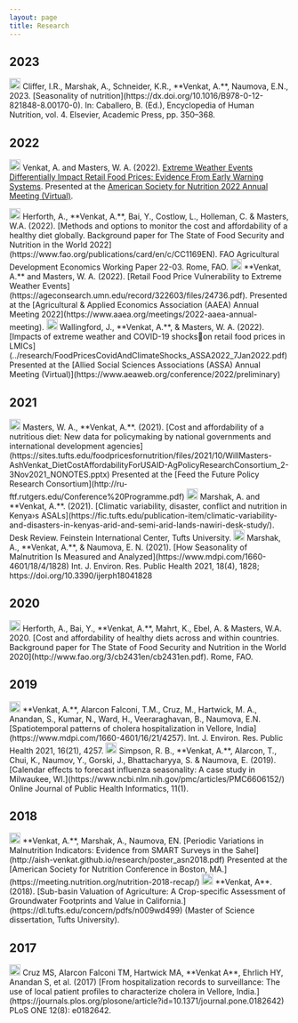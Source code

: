 ```yaml
---
layout: page
title: Research
---
```


## 2023

<img src="../img/icon_bookchapter.png" height="20px">
Cliffer, I.R., Marshak, A., Schneider, K.R., **Venkat, A.**, Naumova, E.N., 2023. [Seasonality of nutrition](https://dx.doi.org/10.1016/B978-0-12-821848-8.00170-0). In: Caballero, B. (Ed.), Encyclopedia of Human Nutrition, vol. 4. Elsevier, Academic Press, pp. 350–368. 

## 2022

<img src="../img/icon_presentation.png" height="20px"> Venkat, A. and Masters, W. A. (2022). [Extreme Weather Events Differentially Impact Retail Food Prices: Evidence From Early Warning Systems](https://aish-venkat.github.io/research/Venkat_ClimateShocksFoodPrices_ASN2022.pdf). Presented at the [American Society for Nutrition 2022 Annual Meeting (Virtual)](https://nutrition.org/nutrition-2022-live-online/program/). 

<img src="../img/icon_report.png" height="20px">
Herforth, A., **Venkat, A.**, Bai, Y., Costlow, L., Holleman, C. & Masters, W.A. (2022). [Methods and options to monitor the cost and affordability of a healthy diet globally. Background paper for The State of Food Security and Nutrition in the World 2022](https://www.fao.org/publications/card/en/c/CC1169EN). FAO Agricultural Development Economics Working Paper 22-03. Rome, FAO.

<img src="../img/icon_conferencepaper.png" height="20px">
**Venkat, A.** and Masters, W. A. (2022). [Retail Food Price Vulnerability to Extreme Weather Events](https://ageconsearch.umn.edu/record/322603/files/24736.pdf). Presented at the [Agricultural & Applied Economics Association (AAEA) Annual Meeting 2022](https://www.aaea.org/meetings/2022-aaea-annual-meeting). 

<img src="../img/icon_conferencepaper.png" height="20px">
Wallingford, J., **Venkat, A.**, & Masters, W. A. (2022). [Impacts of extreme weather and COVID-19 shockson retail food prices in LMICs](../research/FoodPricesCovidAndClimateShocks_ASSA2022_7Jan2022.pdf) Presented at the [Allied Social Sciences Associations (ASSA) Annual Meeting (Virtual)](https://www.aeaweb.org/conference/2022/preliminary)

## 2021

<img src="../img/icon_presentation.png" height="20px">
Masters, W. A., **Venkat, A.**. (2021). [Cost and affordability of a nutritious diet: New data for policymaking by national governments and international development agencies](https://sites.tufts.edu/foodpricesfornutrition/files/2021/10/WillMasters-AshVenkat_DietCostAffordabilityForUSAID-AgPolicyResearchConsortium_2-3Nov2021_NONOTES.pptx) Presented at the [Feed the Future Policy Research Consortium](http://ru-ftf.rutgers.edu/Conference%20Programme.pdf)

<img src="../img/icon_report.png" height="20px">
Marshak, A. and **Venkat, A.**. (2021). [Climatic variability, disaster, conflict and nutrition in Kenya›s ASALs](https://fic.tufts.edu/publication-item/climatic-variability-and-disasters-in-kenyas-arid-and-semi-arid-lands-nawiri-desk-study/). Desk Review. Feinstein International Center, Tufts University.

<img src="../img/icon_journalarticle.png" height="20px">
Marshak, A., **Venkat, A.**, & Naumova, E. N. (2021). [How Seasonality of Malnutrition Is Measured and Analyzed](https://www.mdpi.com/1660-4601/18/4/1828) Int. J. Environ. Res. Public Health 2021, 18(4), 1828; https://doi.org/10.3390/ijerph18041828

## 2020

<img src="../img/icon_report.png" height="20px">
Herforth, A., Bai, Y., **Venkat, A.**, Mahrt, K., Ebel, A. & Masters, W.A. 2020. [Cost and affordability of healthy diets across and within countries. Background paper for The State of Food Security and Nutrition in the World 2020](http://www.fao.org/3/cb2431en/cb2431en.pdf). Rome, FAO.

## 2019 

<img src="../img/icon_journalarticle.png" height="20px">
**Venkat, A.**, Alarcon Falconi, T.M., Cruz, M., Hartwick, M. A., Anandan, S., Kumar, N., Ward, H., Veeraraghavan, B., Naumova, E.N. [Spatiotemporal patterns of cholera hospitalization in Vellore, India](https://www.mdpi.com/1660-4601/16/21/4257). Int. J. Environ. Res. Public Health 2021, 16(21), 4257.

<img src="../img/icon_journalarticle.png" height="20px">
Simpson, R. B., **Venkat, A.**, Alarcon, T., Chui, K., Naumov, Y., Gorski, J., Bhattacharyya, S. & Naumova, E. (2019). [Calendar effects to forecast influenza seasonality: A case study in Milwaukee, WI.](https://www.ncbi.nlm.nih.gov/pmc/articles/PMC6606152/) Online Journal of Public Health Informatics, 11(1).

## 2018

<img src="../img/icon_conferenceposter.png" height="20px">
**Venkat, A.**, Marshak, A., Naumova, EN. [Periodic Variations in Malnutrition Indicators: Evidence from SMART Surveys in the Sahel](http://aish-venkat.github.io/research/poster_asn2018.pdf) Presented at the [American Society for Nutrition Conference in Boston, MA.](https://meeting.nutrition.org/nutrition-2018-recap/)

<img src="../img/icon_thesis.png" height="20px">
**Venkat, A**. (2018). [Sub-basin Valuation of Agriculture: A Crop-specific Assessment of Groundwater Footprints and Value in California.](https://dl.tufts.edu/concern/pdfs/n009wd499) (Master of Science dissertation, Tufts University).

## 2017

<img src="../img/icon_journalarticle.png" height="20px">
Cruz MS, Alarcon Falconi TM, Hartwick MA, **Venkat A**, Ehrlich HY, Anandan S, et al. (2017) [From hospitalization records to surveillance: The use of local patient profiles to characterize cholera in Vellore, India.](https://journals.plos.org/plosone/article?id=10.1371/journal.pone.0182642) PLoS ONE 12(8): e0182642.
